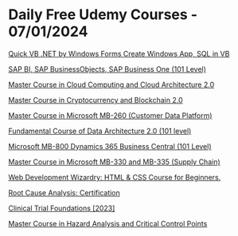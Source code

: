 # Daily Free Udemy Courses - 07/01/2024

[Quick VB .NET by Windows Forms Create Windows App, SQL in VB](https://www.udemy.com/course/quick-vb-by-windows-forms-create-windows-apps-sql-in-vb/?couponCode=JAN_5D_FREE_42)
[SAP BI, SAP BusinessObjects, SAP Business One (101 Level)](https://www.udemy.com/course/sap-bi-sap-businessobjects-sap-business-one-sap-bw-erp/?couponCode=65546E38A055C7B3249D)
[Master Course in Cloud Computing and Cloud Architecture 2.0](https://www.udemy.com/course/cloud-computing-cloud-architecture-cloud-security-cloud-monitoring/?couponCode=B6D9FC3178B703BC7183)
[Master Course in Cryptocurrency and Blockchain 2.0](https://www.udemy.com/course/cryptocurrency-blockchain-technology-bitcoin-ethereum-crypto/?couponCode=CAC99BF96C3DE46ACBB1)
[Master Course in Microsoft MB-260 (Customer Data Platform)](https://www.udemy.com/course/microsoft-mb-260-customer-data-platform-specialty/?couponCode=BD1A464B9C939BFFC1B6)
[Fundamental Course of Data Architecture 2.0 (101 level)](https://www.udemy.com/course/data-architecture-big-data-architecture-data-mesh-database-management/?couponCode=29F0EFB8B20B597FB6BD)
[Microsoft MB-800 Dynamics 365 Business Central (101 Level)](https://www.udemy.com/course/microsoft-mb-800-dynamics-365-business-central-functional-consultant/?couponCode=B36E2544984C0DB7A834)
[Master Course in Microsoft MB-330 and MB-335 (Supply Chain)](https://www.udemy.com/course/microsoft-mb-330-mb-335-dynamics-365-supply-chain-management/?couponCode=1CA30AF55D15A1E82AD6)
[Web Development Wizardry: HTML & CSS Course for Beginners.](https://www.udemy.com/course/html-and-css-2-in-1-course-from-zero-for-beginners-2022/?couponCode=FA847FDBB842D56C2C35)
[Root Cause Analysis: Certification](https://www.udemy.com/course/rca-root-cause-analysis/?couponCode=670C90C96A39001112C1)
[Clinical Trial Foundations [2023]](https://www.udemy.com/course/clinical-trial-foundations/?couponCode=CT01JAN001)
[Master Course in Hazard Analysis and Critical Control Points](https://www.udemy.com/course/haccp-hazard-analysis-and-critical-control-points-food-safety-harpc/?couponCode=9B6632DC36CEE1ADCF56)
